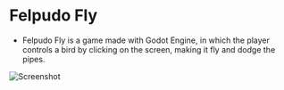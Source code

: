 # Felpudo Fly

- Felpudo Fly is a game made with Godot Engine, in which the player controls a bird by clicking on the screen, making it fly and dodge the pipes.

<img src="./Screenshot_20170713-153314" alt="Screenshot">
